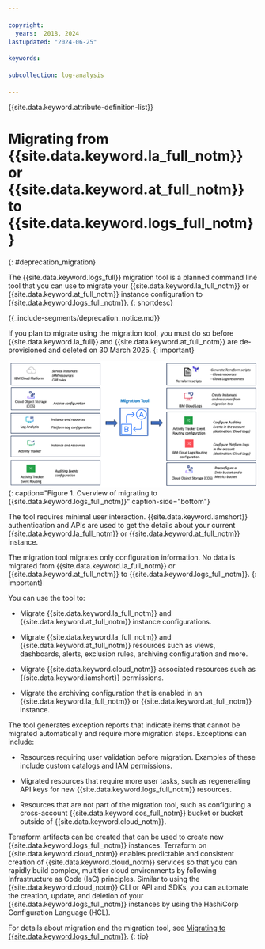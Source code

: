 ```yaml
---

copyright:
  years:  2018, 2024
lastupdated: "2024-06-25"

keywords:

subcollection: log-analysis

---
```


{{site.data.keyword.attribute-definition-list}}

# Migrating from {{site.data.keyword.la_full_notm}} or {{site.data.keyword.at_full_notm}} to {{site.data.keyword.logs_full_notm}}
{: #deprecation_migration}

The {{site.data.keyword.logs_full}} migration tool is a planned command line tool that you can use to migrate your {{site.data.keyword.la_full_notm}} or {{site.data.keyword.at_full_notm}} instance configuration to {{site.data.keyword.logs_full_notm}}.
{: shortdesc}


{{_include-segments/deprecation_notice.md}}

If you plan to migrate using the migration tool, you must do so before {{site.data.keyword.la_full}} and {{site.data.keyword.at_full_notm}} are de-provisioned and deleted on 30 March 2025.
{: important}

![Overview of migrating to {{site.data.keyword.logs_full_notm}}](/images/migration-tool.png "Overview of migrating to {{site.data.keyword.logs_full_notm}}"){: caption="Figure 1. Overview of migrating to {{site.data.keyword.logs_full_notm}}" caption-side="bottom"}

The tool requires minimal user interaction. {{site.data.keyword.iamshort}} authentication and APIs are used to get the details about your current {{site.data.keyword.la_full_notm}} or {{site.data.keyword.at_full_notm}} instance.

The migration tool migrates only configuration information. No data is migrated from {{site.data.keyword.la_full_notm}} or {{site.data.keyword.at_full_notm}} to {{site.data.keyword.logs_full_notm}}.
{: important}

You can use the tool to:

* Migrate {{site.data.keyword.la_full_notm}} and {{site.data.keyword.at_full_notm}} instance configurations.

* Migrate {{site.data.keyword.la_full_notm}} and {{site.data.keyword.at_full_notm}} resources such as views, dashboards, alerts, exclusion rules, archiving configuration and more.

* Migrate {{site.data.keyword.cloud_notm}} associated resources such as {{site.data.keyword.iamshort}} permissions.

* Migrate the archiving configuration that is enabled in an {{site.data.keyword.la_full_notm}} or {{site.data.keyword.at_full_notm}} instance.

The tool generates exception reports that indicate items that cannot be migrated automatically and require more migration steps. Exceptions can include:

* Resources requiring user validation before migration. Examples of these include custom catalogs and IAM permissions.

* Migrated resources that require more user tasks, such as regenerating API keys for new {{site.data.keyword.logs_full_notm}} resources.

* Resources that are not part of the migration tool, such as configuring a cross-account {{site.data.keyword.cos_full_notm}} bucket or bucket outside of {{site.data.keyword.cloud_notm}}.

Terraform artifacts can be created that can be used to create new {{site.data.keyword.logs_full_notm}} instances. Terraform on {{site.data.keyword.cloud_notm}} enables predictable and consistent creation of {{site.data.keyword.cloud_notm}} services so that you can rapidly build complex, multitier cloud environments by following Infrastructure as Code (IaC) principles. Similar to using the {{site.data.keyword.cloud_notm}} CLI or API and SDKs, you can automate the creation, update, and deletion of your {{site.data.keyword.logs_full_notm}} instances by using the HashiCorp Configuration Language (HCL).

For details about migration and the migration tool, see [Migrating to {{site.data.keyword.logs_full_notm}}](/docs/cloud-logs?topic=cloud-logs-migration-overview).
{: tip}
